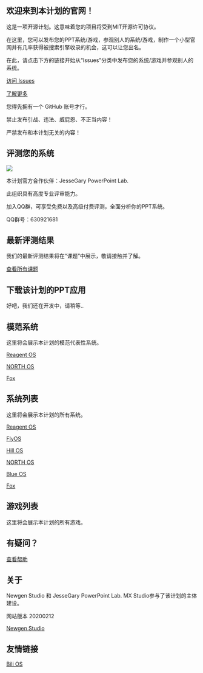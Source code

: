 ## 欢迎来到本计划的官网！

这是一项开源计划。这意味着您的项目将受到MIT开源许可协议。

在这里，您可以发布您的PPT系统/游戏，参观别人的系统/游戏，制作一个小型官网并有几率获得被搜索引擎收录的机会，这可以让您出名。

在此，请点击下方的链接开始从“Issues”分类中发布您的系统/游戏并参观别人的系统。

[访问 Issues ](https://github.com/NSC-MPPT/JesseGary-PowerPoint-OS-Web/issues)

[了解更多](https://github.com/NSC-MPPT/JesseGary-PowerPoint-OS-Web/wiki)

您得先拥有一个 GitHub 账号才行。

禁止发布引战、违法、威屁恩、不正当内容！

严禁发布和本计划无关的内容！

## 评测您的系统

![](https://pic.downk.cc/item/5e44c3f248b86553eeaa45f5.png)

本计划官方合作伙伴：JesseGary PowerPoint Lab.

此组织具有高度专业评审能力。

加入QQ群，可享受免费以及高级付费评测，全面分析你的PPT系统。

QQ群号：630921681

## 最新评测结果


我们的最新评测结果将在“课题”中展示，敬请接触并了解。

[查看所有课题](https://github.com/NSC-MPPT/JesseGary-PowerPoint-OS-Web/projects)

## 下载该计划的PPT应用

好吧，我们还在开发中，请稍等..

## 模范系统

这里将会展示本计划的模范代表性系统。

[Reagent OS](https://github.com/NSC-MPPT/JesseGary-PowerPoint-OS-Web/issues/3)

[NORTH OS](https://github.com/NSC-MPPT/JesseGary-PowerPoint-OS-Web/issues/5)

[Fox](https://github.com/NSC-MPPT/JesseGary-PowerPoint-OS-Web/issues/9)

## 系统列表

这里将会展示本计划的所有系统。

[Reagent OS](https://github.com/NSC-MPPT/JesseGary-PowerPoint-OS-Web/issues/3)

[FlyOS](https://github.com/NSC-MPPT/JesseGary-PowerPoint-OS-Web/issues/2)

[Hill OS](https://github.com/NSC-MPPT/JesseGary-PowerPoint-OS-Web/issues/4)

[NORTH OS](https://github.com/NSC-MPPT/JesseGary-PowerPoint-OS-Web/issues/5)

[Blue OS](https://github.com/NSC-MPPT/JesseGary-PowerPoint-OS-Web/issues/7)

[Fox](https://github.com/NSC-MPPT/JesseGary-PowerPoint-OS-Web/issues/9)

## 游戏列表

这里将会展示本计划的所有游戏。

## 有疑问？

[查看帮助](https://github.com/NSC-MPPT/JesseGary-PowerPoint-OS-Web/wiki)

## 关于

Newgen Studio 和 JesseGary PowerPoint Lab. MX Studio参与了该计划的主体建设。

网站版本 20200212

[Newgen Studio](https://nsc-mppt.github.io/)

## 友情链接

[Bili OS](https://bilios.org.cn/forum.php)
